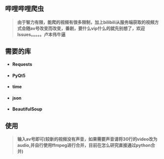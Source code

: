 ## 哔哩哔哩爬虫

> #### 由于智力有限，能爬的视频有很多限制，加上bilibili从服务端获取的视频方式会随av号改变而改变，番剧，要什么vip什么的就先别想了，欢迎lssues。。。。。卢本伟牛逼

## 需要的库

- #### Requests

- #### PyQt5

- #### time

- #### json

- #### BeautifulSoup

## 使用

> #### 输入av号即可(较新的视频没有声音，如果需要声音请将30行的video改为audio,并自行使用ffmpeg进行合并，目前在怎么研究直接通过python合并)

